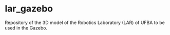 # lar_gazebo
Repository of the 3D model of the Robotics Laboratory (LAR) of UFBA to be used in the Gazebo.
